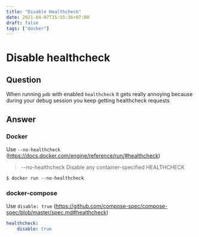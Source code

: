 ```yaml
---
title: "Disable Healthcheck"
date: 2021-04-07T15:55:36+07:00
draft: false
tags: ["docker"]
---
```


# Disable healthcheck

## Question

When running `pdb` with enabled `healthcheck` it gets really annoying because during your debug session you keep getting healthcheck requests

## Answer

### Docker

Use `--no-healthcheck` (https://docs.docker.com/engine/reference/run/#healthcheck)

> --no-healthcheck Disable any container-specified HEALTHCHECK

```console
$ docker run --no-healthcheck
```

### docker-compose

Use `disable: true` (https://github.com/compose-spec/compose-spec/blob/master/spec.md#healthcheck)

```yaml
healthcheck:
    disable: true
```
